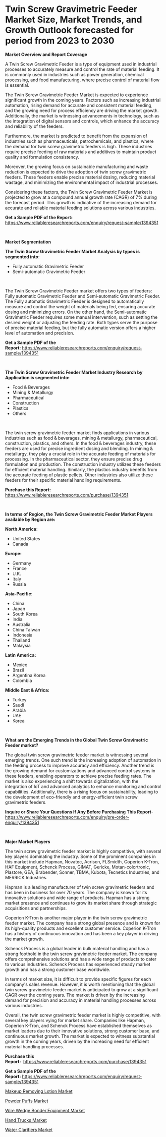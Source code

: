 <p><h1>Twin Screw Gravimetric Feeder Market Size, Market Trends, and Growth Outlook forecasted for period from 2023 to 2030</h1></p><p><strong>Market Overview and Report Coverage</strong></p>
<p><p>A Twin Screw Gravimetric Feeder is a type of equipment used in industrial processes to accurately measure and control the rate of material feeding. It is commonly used in industries such as power generation, chemical processing, and food manufacturing, where precise control of material flow is essential.</p><p>The Twin Screw Gravimetric Feeder Market is expected to experience significant growth in the coming years. Factors such as increasing industrial automation, rising demand for accurate and consistent material feeding, and the growing need for process efficiency are driving the market growth. Additionally, the market is witnessing advancements in technology, such as the integration of digital sensors and controls, which enhance the accuracy and reliability of the feeders.</p><p>Furthermore, the market is predicted to benefit from the expansion of industries such as pharmaceuticals, petrochemicals, and plastics, where the demand for twin screw gravimetric feeders is high. These industries require precise feeding of raw materials and additives to maintain product quality and formulation consistency.</p><p>Moreover, the growing focus on sustainable manufacturing and waste reduction is expected to drive the adoption of twin screw gravimetric feeders. These feeders enable precise material dosing, reducing material wastage, and minimizing the environmental impact of industrial processes.</p><p>Considering these factors, the Twin Screw Gravimetric Feeder Market is projected to grow at a compound annual growth rate (CAGR) of 7% during the forecast period. This growth is indicative of the increasing demand for accurate and reliable material feeding solutions across various industries.</p></p>
<p><strong>Get a Sample PDF of the Report:</strong> <a href="https://www.reliableresearchreports.com/enquiry/request-sample/1394351">https://www.reliableresearchreports.com/enquiry/request-sample/1394351</a></p>
<p>&nbsp;</p>
<p><strong>Market Segmentation</strong></p>
<p><strong>The Twin Screw Gravimetric Feeder Market Analysis by types is segmented into:</strong></p>
<p><ul><li>Fully automatic Gravimetric Feeder</li><li>Semi-automatic Gravimetric Feeder</li></ul></p>
<p>&nbsp;</p>
<p><p>The Twin Screw Gravimetric Feeder market offers two types of feeders: Fully automatic Gravimetric Feeder and Semi-automatic Gravimetric Feeder. The Fully automatic Gravimetric Feeder is designed to automatically measure and control the weight of materials being fed, ensuring accurate dosing and minimizing errors. On the other hand, the Semi-automatic Gravimetric Feeder requires some manual intervention, such as setting the desired weight or adjusting the feeding rate. Both types serve the purpose of precise material feeding, but the fully automatic version offers a higher level of automation and precision.</p></p>
<p><strong>Get a Sample PDF of the Report:</strong>&nbsp;<a href="https://www.reliableresearchreports.com/enquiry/request-sample/1394351">https://www.reliableresearchreports.com/enquiry/request-sample/1394351</a></p>
<p>&nbsp;</p>
<p><strong>The Twin Screw Gravimetric Feeder Market Industry Research by Application is segmented into:</strong></p>
<p><ul><li>Food & Beverages</li><li>Mining & Metallurgy</li><li>Pharmaceutical</li><li>Construction</li><li>Plastics</li><li>Others</li></ul></p>
<p>&nbsp;</p>
<p><p>The twin screw gravimetric feeder market finds applications in various industries such as food & beverages, mining & metallurgy, pharmaceutical, construction, plastics, and others. In the food & beverages industry, these feeders are used for precise ingredient dosing and blending. In mining & metallurgy, they play a crucial role in the accurate feeding of materials for processing. In the pharmaceutical sector, they ensure precise drug formulation and production. The construction industry utilizes these feeders for efficient material handling. Similarly, the plastics industry benefits from the accurate feeding of plastic pellets. Other industries also utilize these feeders for their specific material handling requirements.</p></p>
<p><strong>Purchase this Report:</strong>&nbsp; <a href="https://www.reliableresearchreports.com/purchase/1394351">https://www.reliableresearchreports.com/purchase/1394351</a></p>
<p>&nbsp;</p>
<p><strong>In terms of Region, the Twin Screw Gravimetric Feeder Market Players available by Region are:</strong></p>
<p>
    <p> <strong> North America: </strong>
        <ul>
            <li>United States</li>
            <li>Canada</li>
        </ul>
        </p> 
    <p> <strong> Europe: </strong>
        <ul>
            <li>Germany</li>
            <li>France</li>
            <li>U.K.</li>
            <li>Italy</li>
            <li>Russia</li>
        </ul>
        </p> 
    <p> <strong> Asia-Pacific: </strong>
        <ul>
            <li>China</li>
            <li>Japan</li>
            <li>South Korea</li>
            <li>India</li>
            <li>Australia</li>
            <li>China Taiwan</li>
            <li>Indonesia</li>
            <li>Thailand</li>
            <li>Malaysia</li>
        </ul>
        </p> 
    <p> <strong> Latin America: </strong>
        <ul>
            <li>Mexico</li>
            <li>Brazil</li>
            <li>Argentina Korea</li>
            <li>Colombia</li>
        </ul>
        </p> 
    <p> <strong> Middle East & Africa: </strong>
        <ul>
            <li>Turkey</li>
            <li>Saudi</li>
            <li>Arabia</li>
            <li>UAE</li>
            <li>Korea</li>
        </ul>
    </p>
    </p>
<p>&nbsp;</p>
<p><strong>What are the Emerging Trends in the Global Twin Screw Gravimetric Feeder market?</strong></p>
<p><p>The global twin screw gravimetric feeder market is witnessing several emerging trends. One such trend is the increasing adoption of automation in the feeding process to improve accuracy and efficiency. Another trend is the growing demand for customizations and advanced control systems in these feeders, enabling operators to achieve precise feeding rates. The market is also experiencing a shift towards digitalization, with the integration of IoT and advanced analytics to enhance monitoring and control capabilities. Additionally, there is a rising focus on sustainability, leading to the development of eco-friendly and energy-efficient twin screw gravimetric feeders.</p></p>
<p><strong>Inquire or Share Your Questions If Any Before Purchasing This Report</strong>- <a href="https://www.reliableresearchreports.com/enquiry/pre-order-enquiry/1394351">https://www.reliableresearchreports.com/enquiry/pre-order-enquiry/1394351</a></p>
<p>&nbsp;</p>
<p><strong>Major Market Players</strong></p>
<p><p>The twin screw gravimetric feeder market is highly competitive, with several key players dominating the industry. Some of the prominent companies in this market include Hapman, Novatec, Acrison, FLSmidth, Coperion K-Tron, HAF Equipment, Schenck Process, GIMAT, Gericke, Motan-colortronic, Plastore, GEA, Brabender, Sonner, TBMA, Kubota, Tecnetics Industries, and MERRICK Industries.</p><p>Hapman is a leading manufacturer of twin screw gravimetric feeders and has been in business for over 70 years. The company is known for its innovative solutions and wide range of products. Hapman has a strong market presence and continues to grow its market share through strategic acquisitions and partnerships.</p><p>Coperion K-Tron is another major player in the twin screw gravimetric feeder market. The company has a strong global presence and is known for its high-quality products and excellent customer service. Coperion K-Tron has a history of continuous innovation and has been a key player in driving the market growth.</p><p>Schenck Process is a global leader in bulk material handling and has a strong foothold in the twin screw gravimetric feeder market. The company offers comprehensive solutions and has a wide range of products to cater to various industries. Schenck Process has experienced steady market growth and has a strong customer base worldwide.</p><p>In terms of market size, it is difficult to provide specific figures for each company's sales revenue. However, it is worth mentioning that the global twin screw gravimetric feeder market is anticipated to grow at a significant CAGR over the coming years. The market is driven by the increasing demand for precision and accuracy in material handling processes across various industries.</p><p>Overall, the twin screw gravimetric feeder market is highly competitive, with several key players vying for market share. Companies like Hapman, Coperion K-Tron, and Schenck Process have established themselves as market leaders due to their innovative solutions, strong customer base, and continuous market growth. The market is expected to witness substantial growth in the coming years, driven by the increasing need for efficient material handling processes.</p></p>
<p><strong>Purchase this Report:</strong>&nbsp;&nbsp;<a href="https://www.reliableresearchreports.com/purchase/1394351">https://www.reliableresearchreports.com/purchase/1394351</a></p>
<p></p>
<p><strong>Get a Sample PDF of the Report:</strong>&nbsp;<a href="https://www.reliableresearchreports.com/enquiry/request-sample/1394351">https://www.reliableresearchreports.com/enquiry/request-sample/1394351</a></p>
<p><p><a href="https://medium.com/@ethelcrooks2023/makeup-removing-lotion-market-size-growth-forecast-2023-2030-a20cefc6c4f6">Makeup Removing Lotion Market</a></p><p><a href="https://medium.com/@malliefeest1955/powder-puffs-market-size-growth-forecast-2023-2030-8ed49a8c347e">Powder Puffs Market</a></p><p><a href="https://www.linkedin.com/pulse/wire-wedge-bonder-equipment-market-share-amp-new-trends-ktomc/">Wire Wedge Bonder Equipment Market</a></p><p><a href="https://www.linkedin.com/pulse/hand-trucks-market-size-share-amp-trends-analysis-report-application-56k3e/">Hand Trucks Market</a></p><p><a href="https://www.linkedin.com/pulse/water-clarifiers-market-research-report-provides-thorough-ixugc/">Water Clarifiers Market</a></p></p>